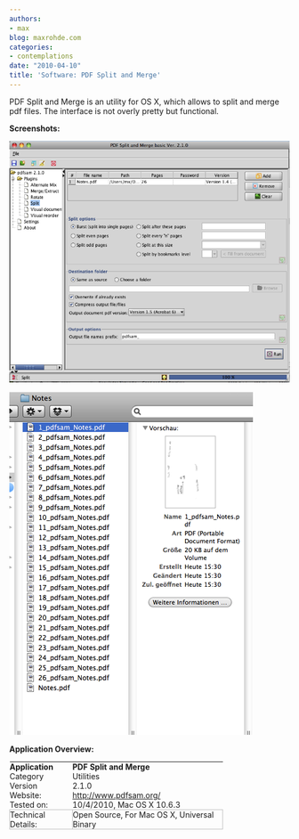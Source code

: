 ```yaml
---
authors:
- max
blog: maxrohde.com
categories:
- contemplations
date: "2010-04-10"
title: 'Software: PDF Split and Merge'
---
```


PDF Split and Merge is an utility for OS X, which allows to split and merge pdf files. The interface is not overly pretty but functional.

**Screenshots:**

![wpid-bildschirmfoto2010-04-10um15-30-33.png](images/wpid-bildschirmfoto2010-04-10um15-30-33.png)

![wpid-bildschirmfoto2010-04-10um15-30-56.png](images/wpid-bildschirmfoto2010-04-10um15-30-56.png)

**Application Overview:**

<table style="empty-cells:show;border-collapse:collapse;"><tbody><tr><td style="vertical-align:top;width:112px;border:0 solid rgb(191,191,191);margin:0;padding:0;"><strong>Application</strong></td><td style="vertical-align:top;width:269px;border:0 solid rgb(191,191,191);margin:0;padding:0;"><strong>PDF Split and Merge</strong></td></tr><tr><td style="vertical-align:top;width:112px;border:0 solid rgb(191,191,191);margin:0;padding:0;">Category</td><td style="vertical-align:top;width:269px;border:0 solid rgb(191,191,191);margin:0;padding:0;">Utilities</td></tr><tr><td style="vertical-align:top;width:112px;border:0 solid rgb(191,191,191);margin:0;padding:0;">Version</td><td style="vertical-align:top;width:269px;border:0 solid rgb(191,191,191);margin:0;padding:0;">2.1.0</td></tr><tr><td style="vertical-align:top;width:112px;border:0 solid rgb(191,191,191);margin:0;padding:0;">Website:</td><td style="vertical-align:top;width:269px;border:0 solid rgb(191,191,191);margin:0;padding:0;"><a href="http://www.pdfsam.org/">http://www.pdfsam.org/</a></td></tr><tr><td style="vertical-align:top;width:112px;border:0 solid rgb(191,191,191);margin:0;padding:0;">Tested on:</td><td style="vertical-align:top;width:269px;border:0 solid rgb(191,191,191);margin:0;padding:0;">10/4/2010, Mac OS X 10.6.3</td></tr><tr><td style="width:112px;border:1px solid rgb(191,191,191);margin:0;padding:0;">Technical Details:</td><td style="width:269px;border:1px solid rgb(191,191,191);margin:0;padding:0;">Open Source, For Mac OS X, Universal Binary</td></tr></tbody></table>
